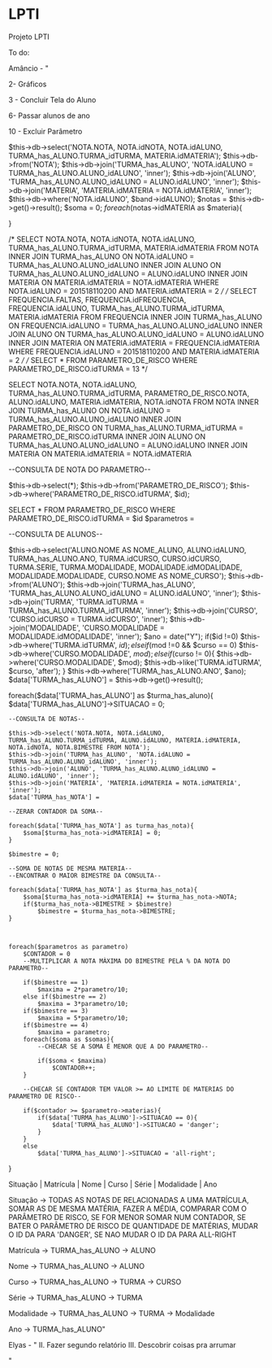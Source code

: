 # LPTI
Projeto LPTI

To do:

Amâncio - "

2- Gráficos

3 - Concluir Tela do Aluno 

6- Passar alunos de ano

10 - Excluir Parâmetro
























$this->db->select('NOTA.NOTA, NOTA.idNOTA, NOTA.idALUNO, TURMA_has_ALUNO.TURMA_idTURMA, MATERIA.idMATERIA');
$this->db->from('NOTA');
$this->db->join('TURMA_has_ALUNO', 'NOTA.idALUNO = TURMA_has_ALUNO.ALUNO_idALUNO', 'inner');
$this->db->join('ALUNO', 'TURMA_has_ALUNO.ALUNO_idALUNO = ALUNO.idALUNO', 'inner');
$this->db->join('MATERIA', 'MATERIA.idMATERIA = NOTA.idMATERIA', 'inner');
$this->db->where('NOTA.idALUNO', $band->idALUNO);
$notas = $this->db->get()->result();
$soma = 0;
$foreach($notas->idMATERIA as $materia){
    
}
    



/*
SELECT NOTA.NOTA, NOTA.idNOTA, NOTA.idALUNO, TURMA_has_ALUNO.TURMA_idTURMA, MATERIA.idMATERIA
FROM NOTA
INNER JOIN TURMA_has_ALUNO ON NOTA.idALUNO = TURMA_has_ALUNO.ALUNO_idALUNO
INNER JOIN ALUNO ON TURMA_has_ALUNO.ALUNO_idALUNO = ALUNO.idALUNO
INNER JOIN MATERIA ON MATERIA.idMATERIA = NOTA.idMATERIA
WHERE NOTA.idALUNO = 201518110200
AND MATERIA.idMATERIA = 2
*/
/*
SELECT FREQUENCIA.FALTAS, FREQUENCIA.idFREQUENCIA, FREQUENCIA.idALUNO, TURMA_has_ALUNO.TURMA_idTURMA, MATERIA.idMATERIA
FROM FREQUENCIA
INNER JOIN TURMA_has_ALUNO ON FREQUENCIA.idALUNO = TURMA_has_ALUNO.ALUNO_idALUNO
INNER JOIN ALUNO ON TURMA_has_ALUNO.ALUNO_idALUNO = ALUNO.idALUNO
INNER JOIN MATERIA ON MATERIA.idMATERIA = FREQUENCIA.idMATERIA
WHERE FREQUENCIA.idALUNO = 201518110200
AND MATERIA.idMATERIA = 2
*/
/*
SELECT *
FROM PARAMETRO_DE_RISCO
WHERE PARAMETRO_DE_RISCO.idTURMA = 13
*/








































SELECT NOTA.NOTA, NOTA.idALUNO, TURMA_has_ALUNO.TURMA_idTURMA, PARAMETRO_DE_RISCO.NOTA, ALUNO.idALUNO, MATERIA.idMATERIA, NOTA.idNOTA FROM NOTA 
INNER JOIN TURMA_has_ALUNO ON NOTA.idALUNO = TURMA_has_ALUNO.ALUNO_idALUNO 
INNER JOIN PARAMETRO_DE_RISCO ON TURMA_has_ALUNO.TURMA_idTURMA = PARAMETRO_DE_RISCO.idTURMA 
INNER JOIN ALUNO ON TURMA_has_ALUNO.ALUNO_idALUNO = ALUNO.idALUNO 
INNER JOIN MATERIA ON MATERIA.idMATERIA = NOTA.idMATERIA






















--CONSULTA DE NOTA DO PARAMETRO--

$this->db->select(*);
$this->db->from('PARAMETRO_DE_RISCO');
$this->db->where('PARAMETRO_DE_RISCO.idTURMA', $id);

SELECT *
FROM PARAMETRO_DE_RISCO
WHERE PARAMETRO_DE_RISCO.idTURMA = $id
$parametros =



















--CONSULTA DE ALUNOS--

$this->db->select('ALUNO.NOME AS NOME_ALUNO, ALUNO.idALUNO, TURMA_has_ALUNO.ANO, TURMA.idCURSO, CURSO.idCURSO, TURMA.SERIE, TURMA.MODALIDADE, MODALIDADE.idMODALIDADE, MODALIDADE.MODALIDADE, CURSO.NOME AS NOME_CURSO');
$this->db->from('ALUNO');
$this->db->join('TURMA_has_ALUNO', 'TURMA_has_ALUNO.ALUNO_idALUNO = ALUNO.idALUNO', 'inner');
$this->db->join('TURMA', 'TURMA.idTURMA = TURMA_has_ALUNO.TURMA_idTURMA', 'inner');
$this->db->join('CURSO', 'CURSO.idCURSO = TURMA.idCURSO', 'inner');
$this->db->join('MODALIDADE', 'CURSO.MODALIDADE = MODALIDADE.idMODALIDADE', 'inner');
$ano = date("Y");
if($id !=0)
    $this->db->where('TURMA.idTURMA', $id);
else if($mod !=0 && $curso == 0)
    $this->db->where('CURSO.MODALIDADE', $mod);
else if($curso != 0){
    $this->db->where('CURSO.MODALIDADE', $mod);
    $this->db->like('TURMA.idTURMA', $curso, 'after');
}
$this->db->where('TURMA_has_ALUNO.ANO', $ano);
$data['TURMA_has_ALUNO'] = $this->db->get()->result();







foreach($data['TURMA_has_ALUNO'] as $turma_has_aluno){
    $data['TURMA_has_ALUNO']->SITUACAO = 0;

    --CONSULTA DE NOTAS--

    $this->db->select('NOTA.NOTA, NOTA.idALUNO, TURMA_has_ALUNO.TURMA_idTURMA, ALUNO.idALUNO, MATERIA.idMATERIA, NOTA.idNOTA, NOTA.BIMESTRE FROM NOTA');
    $this->db->join('TURMA_has_ALUNO', 'NOTA.idALUNO = TURMA_has_ALUNO.ALUNO_idALUNO', 'inner');
    $this->db->join('ALUNO', 'TURMA_has_ALUNO.ALUNO_idALUNO = ALUNO.idALUNO', 'inner');
    $this->db->join('MATERIA', 'MATERIA.idMATERIA = NOTA.idMATERIA', 'inner');
    $data['TURMA_has_NOTA'] = 
    
    --ZERAR CONTADOR DA SOMA--

    foreach($data['TURMA_has_NOTA'] as turma_has_nota){
        $soma[$turma_has_nota->idMATERIA] = 0;
    }
    
    $bimestre = 0;

    --SOMA DE NOTAS DE MESMA MATERIA--
    --ENCONTRAR O MAIOR BIMESTRE DA CONSULTA--

    foreach($data['TURMA_has_NOTA'] as $turma_has_nota){
        $soma[$turma_has_nota->idMATERIA] += $turma_has_nota->NOTA;
        if($turma_has_nota->BIMESTRE > $bimestre)
            $bimestre = $turma_has_nota->BIMESTRE;
    }

    

    foreach($parametros as parametro)
        $CONTADOR = 0
        --MULTIPLICAR A NOTA MÀXIMA DO BIMESTRE PELA % DA NOTA DO PARAMETRO--

        if($bimestre == 1)
            $maxima = 2*parametro/10;
        else if($bimestre == 2)
            $maxima = 3*parametro/10;
        if($bimestre == 3)
            $maxima = 5*parametro/10;
        if($bimestre == 4)
            $maxima = parametro;
        foreach($soma as $somas){
            --CHECAR SE A SOMA É MENOR QUE A DO PARAMETRO--

            if($soma < $maxima)
                $CONTADOR++;
        }

        --CHECAR SE CONTADOR TEM VALOR >= AO LIMITE DE MATERIAS DO PARAMETRO DE RISCO--

        if($contador >= $parametro->materias){
            if($data['TURMA_has_ALUNO']->SITUACAO == 0){
                $data['TURMA_has_ALUNO']->SITUACAO = 'danger';
            }    
        }
        else
            $data['TURMA_has_ALUNO']->SITUACAO = 'all-right';
}















Situação | Matrícula | Nome | Curso | Série | Modalidade | Ano

Situação   -> TODAS AS NOTAS DE RELACIONADAS A UMA MATRÍCULA, SOMAR AS DE MESMA MATÉRIA, FAZER A MÉDIA, COMPARAR COM O PARÂMETRO DE RISCO, SE FOR MENOR SOMAR NUM CONTADOR, SE BATER O PARÂMETRO DE RISCO DE QUANTIDADE DE MATÉRIAS, MUDAR O ID DA <TD> PARA 'DANGER', SE NAO MUDAR O ID DA <TD> PARA ALL-RIGHT

Matrícula  -> TURMA_has_ALUNO -> ALUNO

Nome       -> TURMA_has_ALUNO -> ALUNO

Curso      -> TURMA_has_ALUNO -> TURMA -> CURSO

Série      -> TURMA_has_ALUNO -> TURMA

Modalidade -> TURMA_has_ALUNO -> TURMA -> Modalidade

Ano        -> TURMA_has_ALUNO"

Elyas - "
II. Fazer segundo relatório
III. Descobrir coisas pra arrumar


"
